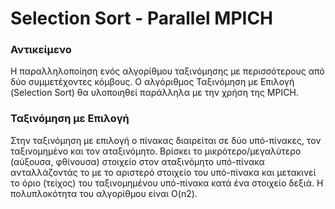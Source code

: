 # Selection Sort - Parallel MPICH

### Αντικείμενο
Η παραλληλοποίηση ενός αλγορίθμου ταξινόμησης με περισσότερους από δύο συμμετέχοντες κόμβους. 
Ο αλγόριθμος Ταξινόμηση με Επιλογή (Selection Sort) θα υλοποιηθεί παράλληλα με την χρήση της MPICH.

### Ταξινόμηση με Επιλογή

Στην ταξινόμηση με επιλογή ο πίνακας διαιρείται σε δύο υπό-πίνακες, τον ταξινομημένο και τον αταξινόμητο. 
Βρίσκει το μικρότερο/μεγαλύτερο (αύξουσα, φθίνουσα) στοιχείο στον αταξινόμητο υπό-πίνακα ανταλλάζοντάς το με το αριστερό 
στοιχείο του υπό-πίνακα και μετακινεί τo όριο (τείχος) του ταξινομημένου υπό-πίνακα κατά ένα στοιχείο δεξιά. Η πολυπλοκότητα του αλγορίθμου είναι O(n2).
